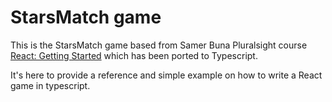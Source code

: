 # StarsMatch game

This is the StarsMatch game based from Samer Buna Pluralsight course [React: Getting Started](https://app.pluralsight.com/library/courses/react-js-getting-started)
which has been ported to Typescript.

It's here to provide a reference and simple example on how to write a React game in typescript.
